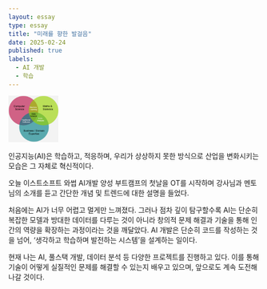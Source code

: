 ```yaml
---
layout: essay
type: essay
title: "미래를 향한 발걸음"
date: 2025-02-24
published: true
labels:
  - AI 개발
  - 학습
---
```


<img width="100px" class="rounded float-start pe-4" src="../img/stepping/datascience.png">

인공지능(AI)은 학습하고, 적응하며, 우리가 상상하지 못한 방식으로 산업을 변화시키는 모습은 그 자체로 혁신적이다. 

오늘 이스트소프트 와썹 AI개발 양성 부트캠프의 첫날을 OT를 시작하며 강사님과 멘토님의 소개를 듣고 간단한 개념 및 트렌드에 대한 설명을 들었다.

처음에는 AI가 너무 어렵고 멀게만 느껴졌다. 그러나 점차 깊이 탐구할수록 AI는 단순히 복잡한 모델과 방대한 데이터를 다루는 것이 아니라 창의적 문제 해결과 기술을 통해 인간의 역량을 확장하는 과정이라는 것을 깨달았다. AI 개발은 단순히 코드를 작성하는 것을 넘어, ‘생각하고 학습하며 발전하는 시스템’을 설계하는 일이다.

현재 나는 AI, 풀스택 개발, 데이터 분석 등 다양한 프로젝트를 진행하고 있다. 이를 통해 기술이 어떻게 실질적인 문제를 해결할 수 있는지 배우고 있으며, 앞으로도 계속 도전해 나갈 것이다.
